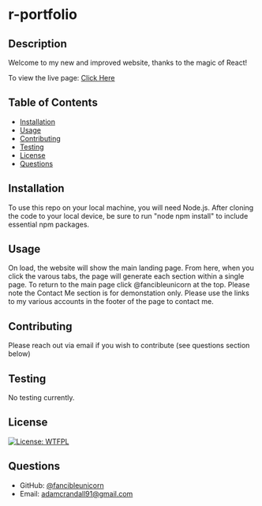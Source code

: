 # r-portfolio

  ## Description

 Welcome to my new and improved website, thanks to the magic of React!
  
To view the live page:  [Click Here](https://fancibleunicorn.github.io/r-portfolio)

  ## Table of Contents
  
  * [Installation](#installation)
  * [Usage](#usage)
  * [Contributing](#contributing)
  * [Testing](#testing)
  * [License](#license)
  * [Questions](#questions)
  
  ## Installation

  To use this repo on your local machine, you will need Node.js.  After cloning the code to your local device, be sure to run "node npm install" to include essential npm packages.
  
  ## Usage 

On load, the website will show the main landing page.  From here, when you click the varous tabs, the page will generate each section within a single page.  To return to the main page click @fancibleunicorn at the top. Please note the Contact Me section is for demonstation only.  Please use the links to my various accounts in the footer of the page to contact me.

  
  ## Contributing

 Please reach out via email if you wish to contribute (see questions section below)
  
  ## Testing

  No testing currently.
  
  ## License

  [![License: WTFPL](https://img.shields.io/badge/License-WTFPL-brightgreen.svg)](http://www.wtfpl.net/about/)
  
  ## Questions
  
  * GitHub: [@fancibleunicorn](https://github.com/fancibleunicorn)
  * Email: adamcrandall91@gmail.com
